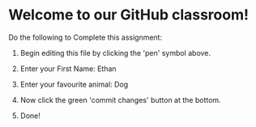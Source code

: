 # Welcome to our GitHub classroom!

Do the following to Complete this assignment:

1. Begin editing this file by clicking the 'pen' symbol above.

2. Enter your First Name:
Ethan
3. Enter your favourite animal:
Dog
4. Now click the green 'commit changes' button at the bottom.

5. Done!
